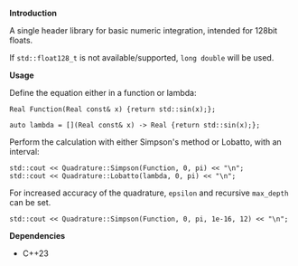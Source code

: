 __Introduction__

A single header library for basic numeric integration, intended for 128bit floats.

If `std::float128_t` is not available/supported, `long double` will be used.

__Usage__

Define the equation either in a function or lambda:

    Real Function(Real const& x) {return std::sin(x);};

	auto lambda = [](Real const& x) -> Real {return std::sin(x);};

Perform the calculation with either Simpson's method or Lobatto, with an interval:

	std::cout << Quadrature::Simpson(Function, 0, pi) << "\n";
    std::cout << Quadrature::Lobatto(lambda, 0, pi) << "\n";

For increased accuracy of the quadrature, `epsilon` and recursive `max_depth` can be set.

	std::cout << Quadrature::Simpson(Function, 0, pi, 1e-16, 12) << "\n";

__Dependencies__

- C++23
